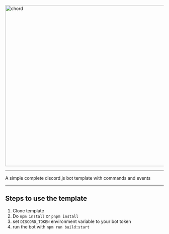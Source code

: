 <img width="512" alt="chord" src="https://i.imgur.com/Ej1Ewrb.png" />

---

A simple complete discord.js bot template with commands and events

---

## Steps to use the template

1. Clone template
2. Do `npm install` or `pnpm install`
3. set `DISCORD_TOKEN` environment variable to your bot token
4. run the bot with `npm run build:start`
